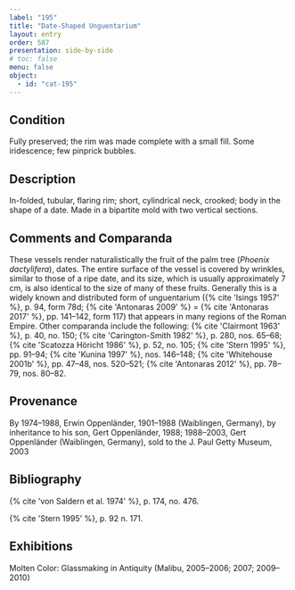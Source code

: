 ```yaml
---
label: "195"
title: "Date-Shaped Unguentarium"
layout: entry
order: 587
presentation: side-by-side
# toc: false
menu: false
object:
  - id: "cat-195"
---
```


## Condition

Fully preserved; the rim was made complete with a small fill. Some iridescence; few pinprick bubbles.

## Description

In-folded, tubular, flaring rim; short, cylindrical neck, crooked; body in the shape of a date. Made in a bipartite mold with two vertical sections.

## Comments and Comparanda

These vessels render naturalistically the fruit of the palm tree (*Phoenix dactylifera*), dates. The entire surface of the vessel is covered by wrinkles, similar to those of a ripe date, and its size, which is usually approximately 7 cm, is also identical to the size of many of these fruits. Generally this is a widely known and distributed form of unguentarium ({% cite 'Isings 1957' %}, p. 94, form 78d; {% cite 'Antonaras 2009' %} = {% cite 'Antonaras 2017' %}, pp. 141–142, form 117) that appears in many regions of the Roman Empire. Other comparanda include the following: {% cite 'Clairmont 1963' %}, p. 40, no. 150; {% cite 'Carington-Smith 1982' %}, p. 280, nos. 65–68; {% cite 'Scatozza Höricht 1986' %}, p. 52, no. 105; {% cite 'Stern 1995' %}, pp. 91–94; {% cite 'Kunina 1997' %}, nos. 146–148; {% cite 'Whitehouse 2001b' %}, pp. 47–48, nos. 520–521; {% cite 'Antonaras 2012' %}, pp. 78–79, nos. 80–82.

## Provenance

By 1974–1988, Erwin Oppenländer, 1901–1988 (Waiblingen, Germany), by inheritance to his son, Gert Oppenländer, 1988; 1988–2003, Gert Oppenländer (Waiblingen, Germany), sold to the J. Paul Getty Museum, 2003

## Bibliography

{% cite 'von Saldern et al. 1974' %}, p. 174, no. 476.

{% cite 'Stern 1995' %}, p. 92 n. 171.

## Exhibitions

Molten Color: Glassmaking in Antiquity (Malibu, 2005–2006; 2007; 2009–2010)
